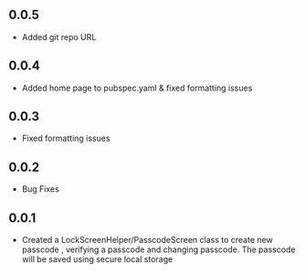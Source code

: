 ## 0.0.5

*  Added git repo URL 

## 0.0.4

*  Added home page to pubspec.yaml & fixed formatting issues

## 0.0.3

*  Fixed formatting issues

## 0.0.2

*  Bug Fixes 

## 0.0.1

*  Created a LockScreenHelper/PasscodeScreen class to create new passcode , verifying a passcode and changing passcode.
The passcode will be saved using secure local storage 


